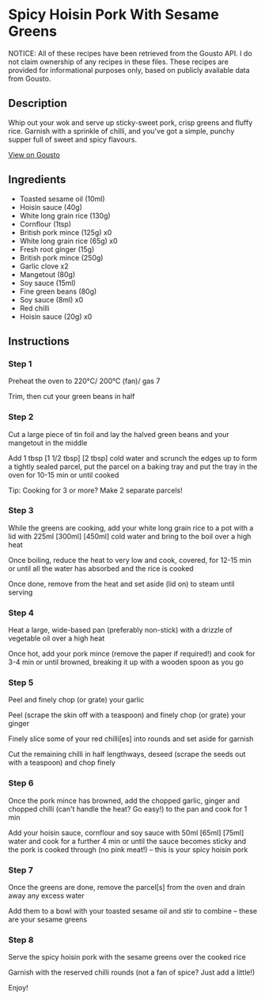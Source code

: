 # Spicy Hoisin Pork With Sesame Greens

NOTICE: All of these recipes have been retrieved from the Gousto API. I do not claim ownership of any recipes in these files. These recipes are provided for informational purposes only, based on publicly available data from Gousto.

## Description

Whip out your wok and serve up sticky-sweet pork, crisp greens and fluffy rice. Garnish with a sprinkle of chilli, and you've got a simple, punchy supper full of sweet and spicy flavours.

[View on Gousto](https://www.gousto.co.uk/recipes/cookbook/spicy-hoisin-pork-with-ginger-sesame-veg)

## Ingredients

- Toasted sesame oil (10ml)
- Hoisin sauce (40g)
- White long grain rice (130g)
- Cornflour (1tsp)
- British pork mince (125g) x0
- White long grain rice (65g) x0
- Fresh root ginger (15g)
- British pork mince (250g)
- Garlic clove x2
- Mangetout (80g)
- Soy sauce (15ml)
- Fine green beans (80g)
- Soy sauce (8ml) x0
- Red chilli
- Hoisin sauce (20g) x0

## Instructions


### Step 1

Preheat the oven to 220°C/ 200°C (fan)/ gas 7

Trim, then cut your green beans in half


### Step 2

Cut a large piece of tin foil and lay the halved green beans and your mangetout in the middle

Add 1 tbsp <span class="text-purple">[1 1/2 tbsp]</span> <span class="text-danger">[2 tbsp]</span> cold water and scrunch the edges up to form a tightly sealed parcel, put the parcel on a baking tray and put the tray in the oven for 10-15 min or until cooked

Tip: Cooking for 3 or more? Make 2 separate parcels!


### Step 3

While the greens are cooking, add your white long grain rice to a pot with a lid with 225ml <span class="text-purple">[300ml]</span> <span class="text-danger">[450ml]</span> cold water and bring to the boil over a high heat

Once boiling, reduce the heat to very low and cook, covered, for 12-15 min or until all the water has absorbed and the rice is cooked

Once done, remove from the heat and set aside (lid on) to steam until serving


### Step 4

Heat a large, wide-based pan (preferably non-stick) with a drizzle of vegetable oil over a high heat

Once hot, add your pork mince (remove the paper if required!) and cook for 3-4 min or until browned, breaking it up with a wooden spoon as you go


### Step 5

Peel and finely chop (or grate) your garlic

Peel (scrape the skin off with a teaspoon) and finely chop (or grate) your ginger

Finely slice some of your red chilli[es] into rounds and set aside for garnish

Cut the remaining chilli in half lengthways, deseed (scrape the seeds out with a teaspoon) and chop finely


### Step 6

Once the pork mince has browned, add the chopped garlic, ginger and chopped chilli (can't handle the heat? Go easy!) to the pan and cook for 1 min

Add your hoisin sauce, cornflour and soy sauce with 50ml <span class="text-purple">[65ml]</span> <span class="text-danger">[75ml] </span>water and cook for a further 4 min or until the sauce becomes sticky and the pork is cooked through (no pink meat!) – this is your spicy hoisin pork


### Step 7

Once the greens are done, remove the parcel[s] from the oven and drain away any excess water

Add them to a bowl with your toasted sesame oil and stir to combine – these are your sesame greens

### Step 8

Serve the spicy hoisin pork with the sesame greens over the cooked rice

Garnish with the reserved chilli rounds (not a fan of spice? Just add a little!)

Enjoy!

